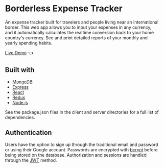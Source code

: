 # Borderless Expense Tracker

An expense tracker built for travelers and people living near an international border. This web app
allows you to input your expenses in any currency, and it automatically calculates the realtime conversion
back to your home country's currency. See and print detailed reports of your monthly and yearly spending
habits.

[Live Demo](https://quizzical-dijkstra-ce920f.netlify.app) :point_left:

## Built with

- [MongoDB](https://www.mongodb.com/)
- [Express](https://expressjs.com/)
- [React](https://reactjs.org/)
- [Redux](https://redux.js.org/)
- [Node.js](https://nodejs.org/en/)

See the package.json files in the client and server directories for a full list of dependencies.

## Authentication

Users have the option to sign up through the traditional email and password or using their Google account. Passwords are encrypted with [bcrypt](https://www.npmjs.com/package/bcrypt) before being stored on the database. Authorization and sessions are handled through the [JWT](https://jwt.io/introduction) method.
